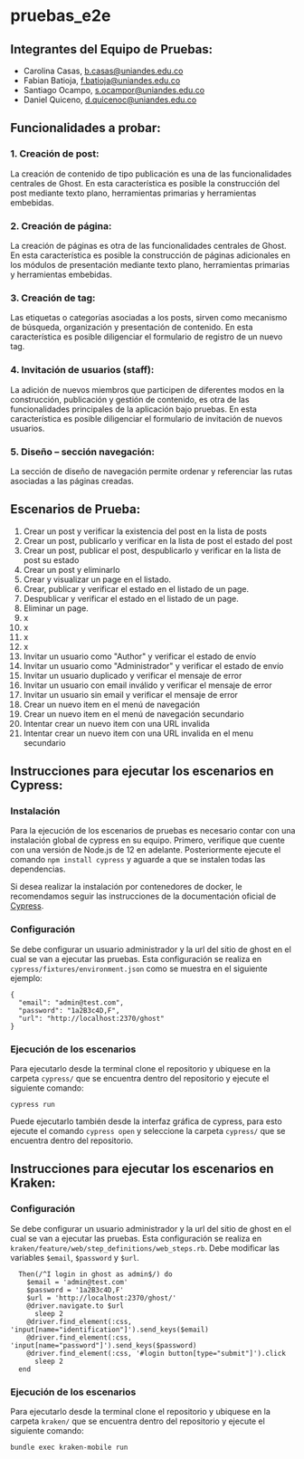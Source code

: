 # pruebas_e2e

## Integrantes del Equipo de Pruebas:
- Carolina Casas, b.casas@uniandes.edu.co
- Fabian Batioja, f.batioja@uniandes.edu.co
- Santiago Ocampo, s.ocampor@uniandes.edu.co
- Daniel Quiceno, d.quicenoc@uniandes.edu.co

## Funcionalidades a probar:
### 1. Creación de post:
La creación de contenido de tipo publicación es una de las funcionalidades centrales de
Ghost. En esta característica es posible la construcción del post mediante texto plano,
herramientas primarias y herramientas embebidas.
### 2. Creación de página:
La creación de páginas es otra de las funcionalidades centrales de Ghost. En esta
característica es posible la construcción de páginas adicionales en los módulos de
presentación mediante texto plano, herramientas primarias y herramientas embebidas.
### 3. Creación de tag:
Las etiquetas o categorías asociadas a los posts, sirven como mecanismo de búsqueda,
organización y presentación de contenido. En esta característica es posible diligenciar el
formulario de registro de un nuevo tag.
### 4. Invitación de usuarios (staff):
La adición de nuevos miembros que participen de diferentes modos en la construcción,
publicación y gestión de contenido, es otra de las funcionalidades principales de la aplicación
bajo pruebas. En esta característica es posible diligenciar el formulario de invitación de nuevos
usuarios.
### 5. Diseño – sección navegación:
La sección de diseño de navegación permite ordenar y referenciar las rutas asociadas a las
páginas creadas.

## Escenarios de Prueba:
1. Crear un post y verificar la existencia del post en la lista de posts
2. Crear un post, publicarlo y verificar en la lista de post el estado del post
3. Crear un post, publicar el post, despublicarlo y verificar en la lista de post su estado
4. Crear un post y eliminarlo 
5. Crear y visualizar un page en el listado.
6. Crear, publicar y verificar el estado en el listado de un page.
7. Despublicar y verificar el estado en el listado de un page.
8. Eliminar un page.
9. x
10. x
11. x
12. x
13. Invitar un usuario como "Author" y verificar el estado de envío
14. Invitar un usuario como "Administrador" y verificar el estado de envío
15. Invitar un usuario duplicado y verificar el mensaje de error
16. Invitar un usuario con email inválido y verificar el mensaje de error
17. Invitar un usuario sin email y verificar el mensaje de error
18. Crear un nuevo item en el menú de navegación
19. Crear un nuevo item en el menú de navegación secundario
20. Intentar crear un nuevo item con una URL invalida
21. Intentar crear un nuevo item con una URL invalida en el menu secundario

## Instrucciones para ejecutar los escenarios en Cypress:
### Instalación
Para la ejecución de los escenarios de pruebas es necesario contar con una instalación global de cypress en su equipo.
Primero, verifique que cuente con una versión de Node.js de 12 en adelante.
Posteriormente ejecute el comando `npm install cypress` y aguarde a que se instalen todas las dependencias.

Si desea realizar la instalación por contenedores de docker, le recomendamos seguir las instrucciones de la documentación oficial de [Cypress](https://docs.cypress.io/guides/getting-started/installing-cypress).

### Configuración
Se debe configurar un usuario administrador y la url del sitio de ghost en el cual se van a ejecutar las pruebas. Esta configuración se realiza en `cypress/fixtures/environment.json` como se muestra en el siguiente ejemplo:
```
{
  "email": "admin@test.com",
  "password": "1a2B3c4D,F",
  "url": "http://localhost:2370/ghost"
}
```
### Ejecución de los escenarios
Para ejecutarlo desde la terminal clone el repositorio y ubiquese en la carpeta `cypress/` que se encuentra dentro del repositorio y ejecute el siguiente comando:
```
cypress run
```
Puede ejecutarlo también desde la interfaz gráfica de cypress, para esto ejecute el comando `cypress open` y seleccione la carpeta `cypress/` que se encuentra dentro del repositorio.

## Instrucciones para ejecutar los escenarios en Kraken:
### Configuración
Se debe configurar un usuario administrador y la url del sitio de ghost en el cual se van a ejecutar las pruebas. Esta configuración se realiza en `kraken/feature/web/step_definitions/web_steps.rb`. Debe modificar las variables `$email`, `$password` y `$url`.
```
  Then(/^I login in ghost as admin$/) do
    $email = 'admin@test.com'
    $password = '1a2B3c4D,F'
    $url = 'http://localhost:2370/ghost/'
    @driver.navigate.to $url
      sleep 2
    @driver.find_element(:css, 'input[name="identification"]').send_keys($email)
    @driver.find_element(:css, 'input[name="password"]').send_keys($password)
    @driver.find_element(:css, '#login button[type="submit"]').click
      sleep 2
  end
```
### Ejecución de los escenarios
Para ejecutarlo desde la terminal clone el repositorio y ubiquese en la carpeta `kraken/` que se encuentra dentro del repositorio y ejecute el siguiente comando:
```
bundle exec kraken-mobile run
```
